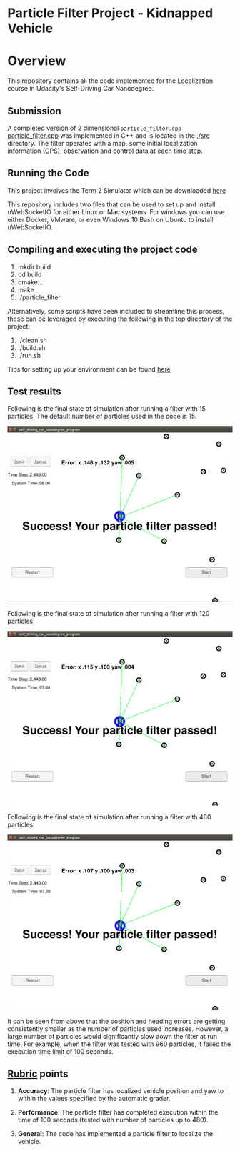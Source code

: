 # Particle Filter Project - Kidnapped Vehicle


# Overview
This repository contains all the code implemented for the Localization course in Udacity's Self-Driving Car Nanodegree.

## Submission
A completed version of 2 dimensional `particle_filter.cpp` [particle_filter.cpp](./src/particle_filter.cpp) was implemented in C++ and is located in the [./src](./src/) directory. The filter operates with a map, some initial localization information (GPS), observation and control data at each time step.


## Running the Code
This project involves the Term 2 Simulator which can be downloaded [here](https://github.com/udacity/self-driving-car-sim/releases)

This repository includes two files that can be used to set up and install uWebSocketIO for either Linux or Mac systems. For windows you can use either Docker, VMware, or even Windows 10 Bash on Ubuntu to install uWebSocketIO.

## Compiling and executing the project code

1. mkdir build
2. cd build
3. cmake ..
4. make
5. ./particle_filter

Alternatively, some scripts have been included to streamline this process, these can be leveraged by executing the following in the top directory of the project:

1. ./clean.sh
2. ./build.sh
3. ./run.sh

Tips for setting up your environment can be found [here](https://classroom.udacity.com/nanodegrees/nd013/parts/40f38239-66b6-46ec-ae68-03afd8a601c8/modules/0949fca6-b379-42af-a919-ee50aa304e6a/lessons/f758c44c-5e40-4e01-93b5-1a82aa4e044f/concepts/23d376c7-0195-4276-bdf0-e02f1f3c665d)

## Test results
Following is the final state of simulation after running a filter with 15 particles. The default number of particles used in the code is 15.

![Particle Filter Run N 15](screenshots/Particle_Filter_Run_N_15.png) 

Following is the final state of simulation after running a filter with 120 particles.

![Particle Filter Run N 120](screenshots/Particle_Filter_Run_N_120.png) 

Following is the final state of simulation after running a filter with 480 particles.

![Particle Filter Run N 480](screenshots/Particle_Filter_Run_N_480.png)


It can be seen from above that the position and heading errors are getting consistently smaller as the number of particles used increases. However, a large number of particles would significantly slow down the filter at run time. For example, when the filter was tested with 960 particles, it failed the execution time limit of 100 seconds.


## [Rubric](https://review.udacity.com/#!/rubrics/747/view) points

1. **Accuracy**: The particle filter has localized vehicle position and yaw to within the values specified by the automatic grader.

2. **Performance**: The particle filter has completed execution within the time of 100 seconds (tested with number of particles up to 480).

3. **General**: The code has implemented a particle filter to localize the vehicle.

